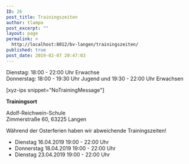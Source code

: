 ```yaml
---
ID: 26
post_title: Trainingszeiten
author: tlampa
post_excerpt: ""
layout: page
permalink: >
  http://localhost:8012/bv-langen/trainingszeiten/
published: true
post_date: 2019-02-07 20:47:03
---
```

<!-- wp:paragraph -->
<p>Dienstag: 18:00 - 22:00 Uhr Erwachse<br>Donnerstag: 18:00 - 19:30 Uhr Jugend und 19:30 - 22:00 Uhr Erwachsen</p>
<!-- /wp:paragraph -->

<!-- wp:paragraph -->
<p> [xyz-ips snippet="NoTrainingMessage"] </p>
<!-- /wp:paragraph -->

<!-- wp:paragraph {"fontSize":"medium"} -->
<p class="has-medium-font-size"><strong>Trainingsort</strong></p>
<!-- /wp:paragraph -->

<!-- wp:paragraph -->
<p>Adolf-Reichwein-Schule<br>Zimmerstraße 60, 63225 Langen</p>
<!-- /wp:paragraph -->

<!-- wp:paragraph -->
<p>Während der Osterferien haben wir abweichende Trainingszeiten!</p>
<!-- /wp:paragraph -->

<!-- wp:list -->
<ul><li>Dienstag 16.04.2019 19:00 - 22:00 Uhr</li><li>Donnerstag 18.04.2019 19:00 - 22:00 Uhr</li><li>Dienstag 23.04.2019 19:00 - 22:00 Uhr</li></ul>
<!-- /wp:list -->